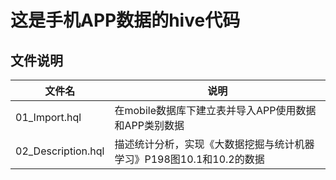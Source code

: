 # 这是手机APP数据的hive代码

## 文件说明
|文件名|说明|
|---|---|
|01_Import.hql|在mobile数据库下建立表并导入APP使用数据和APP类别数据|
|02_Description.hql|描述统计分析，实现《大数据挖掘与统计机器学习》P198图10.1和10.2的数据|
